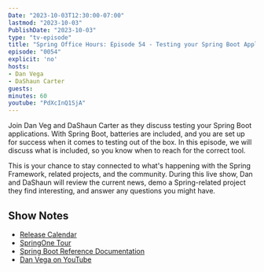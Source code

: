 ```yaml
---
Date: "2023-10-03T12:30:00-07:00"
lastmod: "2023-10-03"
PublishDate: "2023-10-03"
type: "tv-episode"
title: "Spring Office Hours: Episode 54 - Testing your Spring Boot Applications"
episode: "0054"
explicit: 'no'
hosts:
- Dan Vega
- DaShaun Carter
guests:
minutes: 60
youtube: "PdXcInQ1SjA"
---
```


Join Dan Veg and DaShaun Carter as they discuss testing your Spring Boot applications. With Spring Boot, batteries are included, and you are set up for success when it comes to testing out of the box. In this episode, we will discuss what is included, so you know when to reach for the correct tool.

This is your chance to stay connected to what's happening with the Spring Framework, related projects, and the community. During this live show, Dan and DaShaun will review the current news, demo a Spring-related project they find interesting, and answer any questions you might have.

## Show Notes

- [Release Calendar](https://calendar.spring.io/)
- [SpringOne Tour](https://springonetour.io/)
- [Spring Boot Reference Documentation](https://docs.spring.io/spring-boot/docs/current/reference/html/features.html#features.testing)
- [Dan Vega on YouTube](https://www.youtube.com/@danvega)
